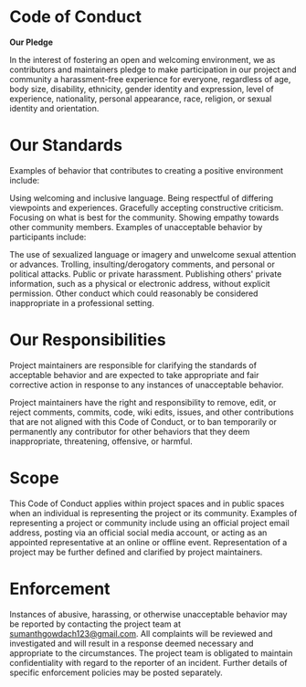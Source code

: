 # Code of Conduct

**Our Pledge**

In the interest of fostering an open and welcoming environment, we as contributors and maintainers pledge to make participation in our project and community a harassment-free experience for everyone, regardless of age, body size, disability, ethnicity, gender identity and expression, level of experience, nationality, personal appearance, race, religion, or sexual identity and orientation.

# Our Standards

Examples of behavior that contributes to creating a positive environment include:

Using welcoming and inclusive language.
Being respectful of differing viewpoints and experiences.
Gracefully accepting constructive criticism.
Focusing on what is best for the community.
Showing empathy towards other community members.
Examples of unacceptable behavior by participants include:

The use of sexualized language or imagery and unwelcome sexual attention or advances.
Trolling, insulting/derogatory comments, and personal or political attacks.
Public or private harassment.
Publishing others' private information, such as a physical or electronic address, without explicit permission.
Other conduct which could reasonably be considered inappropriate in a professional setting.

# Our Responsibilities

Project maintainers are responsible for clarifying the standards of acceptable behavior and are expected to take appropriate and fair corrective action in response to any instances of unacceptable behavior.

Project maintainers have the right and responsibility to remove, edit, or reject comments, commits, code, wiki edits, issues, and other contributions that are not aligned with this Code of Conduct, or to ban temporarily or permanently any contributor for other behaviors that they deem inappropriate, threatening, offensive, or harmful.

# Scope

This Code of Conduct applies within project spaces and in public spaces when an individual is representing the project or its community. Examples of representing a project or community include using an official project email address, posting via an official social media account, or acting as an appointed representative at an online or offline event. Representation of a project may be further defined and clarified by project maintainers.

# Enforcement

Instances of abusive, harassing, or otherwise unacceptable behavior may be reported by contacting the project team at sumanthgowdach123@gmail.com. All complaints will be reviewed and investigated and will result in a response deemed necessary and appropriate to the circumstances. The project team is obligated to maintain confidentiality with regard to the reporter of an incident. Further details of specific enforcement policies may be posted separately.